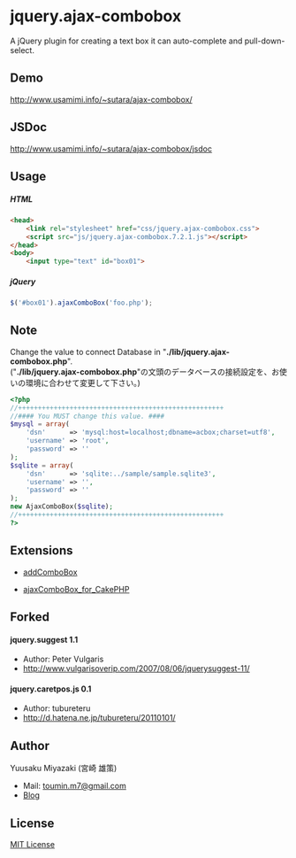 # jquery.ajax-combobox

A jQuery plugin for creating a text box it can auto-complete and pull-down-select.

## Demo
http://www.usamimi.info/~sutara/ajax-combobox/

## JSDoc
http://www.usamimi.info/~sutara/ajax-combobox/jsdoc


## Usage

##### HTML
``` html
<head>
	<link rel="stylesheet" href="css/jquery.ajax-combobox.css">
	<script src="js/jquery.ajax-combobox.7.2.1.js"></script>
</head>
<body>
	<input type="text" id="box01">
```

##### jQuery
``` javascript
$('#box01').ajaxComboBox('foo.php');
```

## Note
Change the value to connect Database in "**./lib/jquery.ajax-combobox.php**".  
("**./lib/jquery.ajax-combobox.php**"の文頭のデータベースの接続設定を、お使いの環境に合わせて変更して下さい。)
``` php
<?php
//++++++++++++++++++++++++++++++++++++++++++++++++++++
//#### You MUST change this value. ####
$mysql = array(
	'dsn'      => 'mysql:host=localhost;dbname=acbox;charset=utf8',
	'username' => 'root',
	'password' => ''
);
$sqlite = array(
	'dsn'      => 'sqlite:../sample/sample.sqlite3',
	'username' => '',
	'password' => ''
);
new AjaxComboBox($sqlite);
//++++++++++++++++++++++++++++++++++++++++++++++++++++
?>
```

## Extensions
+ [addComboBox](http://www.usamimi.info/~sutara/sample/addComboBox/)

+ [ajaxComboBox_for_CakePHP](https://github.com/sutara79/ajaxComboBox_for_CakePHP)


## Forked

#### jquery.suggest 1.1
- Author: Peter Vulgaris
- http://www.vulgarisoverip.com/2007/08/06/jquerysuggest-11/

#### jquery.caretpos.js 0.1
- Author: tubureteru
- http://d.hatena.ne.jp/tubureteru/20110101/

## Author
Yuusaku Miyazaki (宮崎 雄策)

- Mail: toumin.m7@gmail.com
- [Blog](http://d.hatena.ne.jp/sutara_lumpur/20090124/1232781879)

## License
[MIT License](http://www.opensource.org/licenses/mit-license.php)
